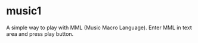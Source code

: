 # music1

A simple way to play with MML (Music Macro Language).  Enter MML in text area and press play button.
